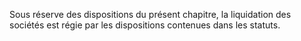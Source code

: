   
 Sous réserve des dispositions du présent chapitre, la liquidation des sociétés est régie par les dispositions contenues dans les statuts.  

  
